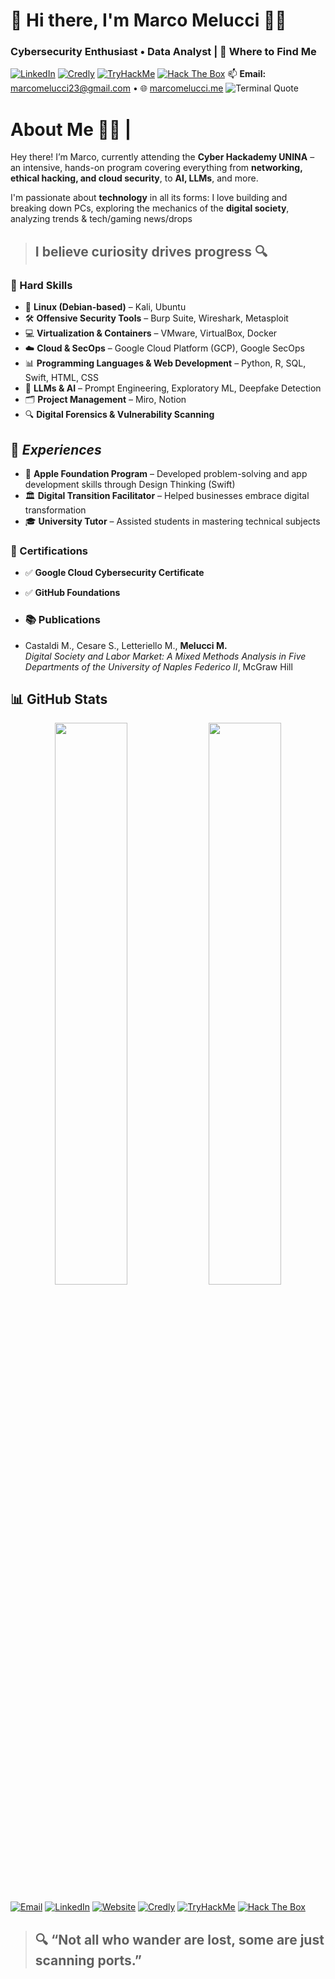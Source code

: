 # 👋 Hi there, I'm Marco Melucci 👨‍💻
### Cybersecurity Enthusiast • Data Analyst | 🔽 Where to Find Me
[![LinkedIn](https://img.shields.io/badge/LinkedIn-%230A66C2.svg?&style=flat&logo=linkedin&logoColor=white)](https://www.linkedin.com/in/marco-melucci-friendlyhacker/) [![Credly](https://img.shields.io/badge/Credly-FF6F00?style=flat&logo=credly&logoColor=white)](https://www.credly.com/users/marcomelucci-friendlyhacker) [![TryHackMe](https://img.shields.io/badge/TryHackMe-%23121011.svg?style=flat&logo=tryhackme&logoColor=red)](https://tryhackme.com/p/MarcoMelucci) [![Hack The Box](https://img.shields.io/badge/HackTheBox-111111?style=flat&logo=hackthebox&logoColor=green)](https://app.hackthebox.com/profile/2229520) 📫 **Email:** marcomelucci23@gmail.com • 🌐 [marcomelucci.me](http://marcomelucci.me/)
![Terminal Quote](https://readme-typing-svg.demolab.com?font=Fira+Code&pause=1000&color=79FF97&width=435&lines=It's+not+a+problem%2C+it's+a+feature;Security+is+%28not%29+my+problem;Every+day+is+a+zero-day+when+you+never+update+anything.;Always+be+yourself.+Unless+you+can+be+root.+Then+be+root.+-root;Nothing+rains+in+the+cloud%E2%80%A6+except+alerts+at+3AM.;I'm+not+a+hacker%2C+I'm+a+feature+with+elevated+privileges.)

#  About Me 🧑‍💻 |
Hey there! I’m Marco, currently attending the **Cyber Hackademy UNINA** – an intensive, hands-on program covering everything from **networking, ethical hacking, and cloud security**, to **AI, LLMs**, and more.

I'm passionate about **technology** in all its forms: I love building and breaking down PCs, exploring the mechanics of the **digital society**, analyzing trends & tech/gaming news/drops  
> ## **I believe curiosity drives progress** 🔍

### 🔐 Hard Skills
- 🐧 **Linux (Debian-based)** – Kali, Ubuntu  
- 🛠 **Offensive Security Tools** – Burp Suite, Wireshark, Metasploit 
- 💻 **Virtualization & Containers** – VMware, VirtualBox, Docker
- ☁️ **Cloud & SecOps** – Google Cloud Platform (GCP), Google SecOps  
- 📊 **Programming Languages & Web Development** – Python, R, SQL, Swift, HTML, CSS 
- 🧠 **LLMs & AI** – Prompt Engineering, Exploratory ML, Deepfake Detection  
- 🗂 **Project Management** – Miro, Notion  
- 🔍 **Digital Forensics & Vulnerability Scanning**

##  💼 *Experiences*  
- 🍏 **Apple Foundation Program** – Developed problem-solving and app development skills through Design Thinking (Swift) 
- 🏛 **Digital Transition Facilitator** – Helped businesses embrace digital transformation  
- 🎓 **University Tutor** – Assisted students in mastering technical subjects  

### 📜 Certifications  
- ✅ **Google Cloud Cybersecurity Certificate** 
- ✅ **GitHub Foundations**

- ### 📚 Publications  
- Castaldi M., Cesare S., Letteriello M., **Melucci M.**  
  *Digital Society and Labor Market: A Mixed Methods Analysis in Five Departments of the University of Naples Federico II*, McGraw Hill

## **📊 GitHub Stats**   
<p align="center">
  <img src="https://github-readme-stats.vercel.app/api?username=MarcoMelucci99&show_icons=true&hide=stars,issues&theme=transparent&hide_border=true&icon_color=79ff97" width="48%">
  <img src="https://github-readme-stats.vercel.app/api/top-langs/?username=MarcoMelucci99&layout=compact&theme=transparent&hide_border=true&hide=html,css&langs_count=6" width="48%">
</p>

[![Email](https://img.shields.io/badge/Email-D14836?style=flat&logo=gmail&logoColor=white)](mailto:marcomelucci23@gmail.com)
[![LinkedIn](https://img.shields.io/badge/LinkedIn-%230A66C2.svg?&style=flat&logo=linkedin&logoColor=white)](https://www.linkedin.com/in/marco-melucci-friendlyhacker/)
[![Website](https://img.shields.io/badge/Website-000000?style=flat&logo=About.me&logoColor=white)](http://marcomelucci.me)
[![Credly](https://img.shields.io/badge/Credly-FF6F00?style=flat&logo=credly&logoColor=white)](https://www.credly.com/users/marcomelucci-friendlyhacker)
[![TryHackMe](https://img.shields.io/badge/TryHackMe-%23121011.svg?style=flat&logo=tryhackme&logoColor=red)](https://tryhackme.com/p/MarcoMelucci) [![Hack The Box](https://img.shields.io/badge/HackTheBox-111111?style=flat&logo=hackthebox&logoColor=green)](https://app.hackthebox.com/profile/2229520)

> ## 🔍 “Not all who wander are lost, some are just scanning ports.”  
